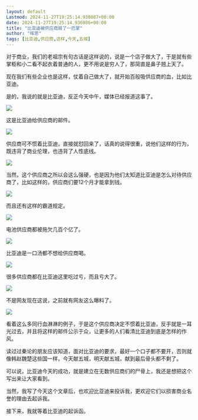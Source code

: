 ```yaml
---
layout: default
Lastmod: 2024-11-27T19:25:14.938007+00:00
date: 2024-11-27T19:25:14.936986+00:00
title: "比亚迪被供应商扇了一巴掌"
author: "晖思"
tags: [比亚迪,供应商,这样,今天,五城]
---
```


对于商业，我们的老祖宗有句古话是这样说的，说是一个店子做大了，于是就有些掌柜和小二看不起衣着普通的人，更不用说是穷人了，那简直是鼻子翘上天了。

现在我们有些企业也是这样，仗着自己做大了，就开始百般吸供应商的血，比如比亚迪。

是的，我说的就是比亚迪，反正今天中午，媒体已经报道这事了。

![](https://images.weserv.nl/?url=https%3A//mmbiz.qpic.cn/mmbiz_png/d9znSZggdZkFROV1YHXicoAoRicuTD1xXt7ltIPdJRe0lTkSDXRIRSaDWCgbMKtsp78KtO67icdib0jeR4CzTVEXnA/640%3Fwx_fmt%3Dpng%26from%3Dappmsg)

这是比亚迪给供应商的邮件。

![](https://images.weserv.nl/?url=https%3A//mmbiz.qpic.cn/mmbiz_png/d9znSZggdZkFROV1YHXicoAoRicuTD1xXtL5Zuz0Mx6BZbFJYyeJUbC5icicA05xwXgHIiaUtwPqbJz6rgoTtaAhf8w/640%3Fwx_fmt%3Dpng%26from%3Dappmsg)

供应商可不惯着比亚迪，直接就怼回来了，话真的说得很重，说他们这样的行为，既违背了商业伦理，也违背了人性底线。

![](https://images.weserv.nl/?url=https%3A//mmbiz.qpic.cn/mmbiz_png/d9znSZggdZkFROV1YHXicoAoRicuTD1xXt0M0DVZ3uZPuw3U5nb0UicukI9YstP4k682wzJHDzibMiboUsETpIHhUMQ/640%3Fwx_fmt%3Dpng%26from%3Dappmsg)

当然，这个供应商之所以会这么强硬，也是因为他们太知道比亚迪是怎么对待供应商了，比如这样的，供应商们要12个月才能拿到钱。

![](https://images.weserv.nl/?url=https%3A//mmbiz.qpic.cn/mmbiz_png/d9znSZggdZkFROV1YHXicoAoRicuTD1xXte1mUjBdjxJ92N2tahgpc2KJCnnoTJMoiasUPiaW6yZWWtF8pdVKNDOAQ/640%3Fwx_fmt%3Dpng%26from%3Dappmsg)

而且还有这样的霸道规定。

![](https://images.weserv.nl/?url=https%3A//mmbiz.qpic.cn/mmbiz_png/d9znSZggdZkFROV1YHXicoAoRicuTD1xXtQbhG5FRR6PiaXO5BT3zS3wyAGqviaOZlS8SaIcicCFEt2OjLv9xWzasZw/640%3Fwx_fmt%3Dpng%26from%3Dappmsg)

电池供应商都被拖欠几百个亿了。

![](https://images.weserv.nl/?url=https%3A//mmbiz.qpic.cn/mmbiz_png/d9znSZggdZkFROV1YHXicoAoRicuTD1xXtI6V4qeGvibeFJcz6hcnpLJgxGQibHMZaZibrQXgvy2EuabDV0icJu5u0Aw/640%3Fwx_fmt%3Dpng%26from%3Dappmsg)

比亚迪是一口汤都不想给供应商喝。

![](https://images.weserv.nl/?url=https%3A//mmbiz.qpic.cn/mmbiz_png/d9znSZggdZkFROV1YHXicoAoRicuTD1xXtqPH0SULAXE8IONStxADzEqgGF9f4Q419dYKArEdt70Vd2MVn2HchQA/640%3Fwx_fmt%3Dpng%26from%3Dappmsg)

很多供应商都在比亚迪这里吃过亏，而且亏大了。

![](https://images.weserv.nl/?url=https%3A//mmbiz.qpic.cn/mmbiz_png/d9znSZggdZkFROV1YHXicoAoRicuTD1xXtz8BtFo5ias4rQdRFvcTTCLACp9iadDUJJ7P95h5ic7sosl3uXyovTib9gw/640%3Fwx_fmt%3Dpng%26from%3Dappmsg)

不是网友现在这说，之前就有网友这么曝料了。

![](https://images.weserv.nl/?url=https%3A//mmbiz.qpic.cn/mmbiz_png/d9znSZggdZkFROV1YHXicoAoRicuTD1xXtz1mpZsrAyP9kJXcepHMjqibwsicqQQYQaSV9NG8PVwbIeQ7Ky4VsRiawQ/640%3Fwx_fmt%3Dpng%26from%3Dappmsg)

看着这么多同行血淋淋的例子，于是这个供应商决定不惯着比亚迪，反手就是一耳光过去，并且将这样的邮件公示于众，让更多的人们看清比亚迪到底是怎样的作风。

读过过秦论的朋友应该知道，面对比亚迪的要求，最好一个口子都不要开，否则就像韩赵魏楚这些国一样，今天献五城，明天献五城，献到最后骨头都不剩了。

可以说，比亚迪今天的成功，就是建立在无数供应商们的尸骨上，我还是想把这个写出来让大家看到。

当然，我写了今天这个文章后，也欢迎比亚迪来投诉我，更欢迎它们以损害商业名誉的理由去起诉我。

接下来，我就等着比亚迪的起诉函。

